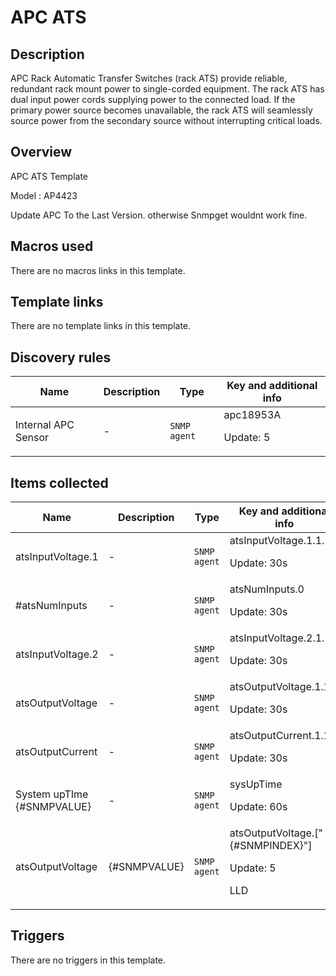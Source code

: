 # APC ATS

## Description

APC Rack Automatic Transfer Switches (rack ATS) provide reliable, redundant rack mount power to single-corded equipment. The rack ATS has dual input power cords supplying power to the connected load. If the primary power source becomes unavailable, the rack ATS will seamlessly source power from the secondary source without interrupting critical loads.

## Overview

APC ATS Template 


Model : AP4423


Update APC To the Last Version. otherwise Snmpget wouldnt work fine.


 



## Macros used

There are no macros links in this template.

## Template links

There are no template links in this template.

## Discovery rules

|Name|Description|Type|Key and additional info|
|----|-----------|----|----|
|Internal APC Sensor|<p>-</p>|`SNMP agent`|apc18953A<p>Update: 5</p>|


## Items collected

|Name|Description|Type|Key and additional info|
|----|-----------|----|----|
|atsInputVoltage.1|<p>-</p>|`SNMP agent`|atsInputVoltage.1.1.1<p>Update: 30s</p>|
|#atsNumInputs|<p>-</p>|`SNMP agent`|atsNumInputs.0<p>Update: 30s</p>|
|atsInputVoltage.2|<p>-</p>|`SNMP agent`|atsInputVoltage.2.1.1<p>Update: 30s</p>|
|atsOutputVoltage|<p>-</p>|`SNMP agent`|atsOutputVoltage.1.1.1<p>Update: 30s</p>|
|atsOutputCurrent|<p>-</p>|`SNMP agent`|atsOutputCurrent.1.1.1<p>Update: 30s</p>|
|System upTIme {#SNMPVALUE}|<p>-</p>|`SNMP agent`|sysUpTime<p>Update: 60s</p>|
|atsOutputVoltage|<p>{#SNMPVALUE}</p>|`SNMP agent`|atsOutputVoltage.["{#SNMPINDEX}"]<p>Update: 5</p><p>LLD</p>|


## Triggers

There are no triggers in this template.

